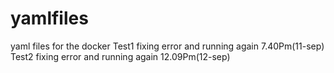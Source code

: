 # yamlfiles
yaml files for the docker
Test1
fixing error and running again 7.40Pm(11-sep)
Test2
fixing error and running again 12.09Pm(12-sep)
